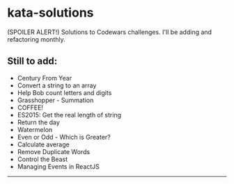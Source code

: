 # kata-solutions
(SPOILER ALERT!) Solutions to Codewars challenges. I'll be adding and refactoring monthly.
## Still to add:
 - Century From Year
 - Convert a string to an array
 - Help Bob count letters and digits
 - Grasshopper - Summation
 - COFFEE!
 - ES2015: Get the real length of string
 - Return the day
 - Watermelon
 - Even or Odd - Which is Greater?
 - Calculate average
 - Remove Duplicate Words
 - Control the Beast
 - Managing Events in ReactJS
 ____
 
